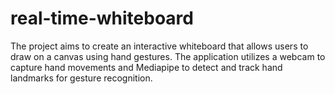 # real-time-whiteboard
The project aims to create an interactive whiteboard that allows users to draw on a canvas using hand gestures. The application utilizes a webcam to capture hand movements and Mediapipe to detect and track hand landmarks for gesture recognition.
